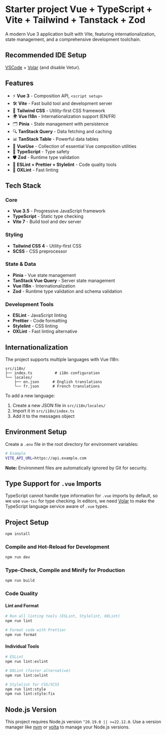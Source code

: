 # Starter project Vue + TypeScript + Vite + Tailwind + Tanstack + Zod

A modern Vue 3 application built with Vite, featuring internationalization, state management, and a comprehensive development toolchain.

## Recommended IDE Setup

[VSCode](https://code.visualstudio.com/) + [Volar](https://marketplace.visualstudio.com/items?itemName=Vue.volar) (and disable Vetur).

## Features

- ⚡ **Vue 3** - Composition API, `<script setup>`
- 🛠️ **Vite** - Fast build tool and development server
- 🎨 **Tailwind CSS** - Utility-first CSS framework
- 🌍 **Vue I18n** - Internationalization support (EN/FR)
- 🗂️ **Pinia** - State management with persistence
- 🔍 **TanStack Query** - Data fetching and caching
- 📊 **TanStack Table** - Powerful data tables
- 🧰 **VueUse** - Collection of essential Vue composition utilities
- 📝 **TypeScript** - Type safety
- 🛡️ **Zod** - Runtime type validation
- 🎯 **ESLint + Prettier + Stylelint** - Code quality tools
- 🚀 **OXLint** - Fast linting

## Tech Stack

### Core
- **Vue 3.5** - Progressive JavaScript framework
- **TypeScript** - Static type checking
- **Vite 7** - Build tool and dev server

### Styling
- **Tailwind CSS 4** - Utility-first CSS
- **SCSS** - CSS preprocessor

### State & Data
- **Pinia** - Vue state management
- **TanStack Vue Query** - Server state management
- **Vue I18n** - Internationalization
- **Zod** - Runtime type validation and schema validation

### Development Tools
- **ESLint** - JavaScript linting
- **Prettier** - Code formatting
- **Stylelint** - CSS linting
- **OXLint** - Fast linting alternative

## Internationalization

The project supports multiple languages with Vue I18n:

```
src/i18n/
├── index.ts          # i18n configuration
└── locales/
    ├── en.json      # English translations
    └── fr.json      # French translations
```

To add a new language:
1. Create a new JSON file in `src/i18n/locales/`
2. Import it in `src/i18n/index.ts`
3. Add it to the messages object

## Environment Setup

Create a `.env` file in the root directory for environment variables:

```bash
# Example
VITE_API_URL=https://api.example.com
```

**Note:** Environment files are automatically ignored by Git for security.

## Type Support for `.vue` Imports

TypeScript cannot handle type information for `.vue` imports by default, so we use `vue-tsc` for type checking. In editors, we need [Volar](https://marketplace.visualstudio.com/items?itemName=Vue.volar) to make the TypeScript language service aware of `.vue` types.

## Project Setup

```sh
npm install
```

### Compile and Hot-Reload for Development

```sh
npm run dev
```

### Type-Check, Compile and Minify for Production

```sh
npm run build
```

### Code Quality

#### Lint and Format
```sh
# Run all linting tools (ESLint, Stylelint, OXLint)
npm run lint

# Format code with Prettier
npm run format
```

#### Individual Tools
```sh
# ESLint
npm run lint:eslint

# OXLint (faster alternative)
npm run lint:oxlint

# Stylelint for CSS/SCSS
npm run lint:style
npm run lint:style:fix
```

## Node.js Version

This project requires Node.js version `^20.19.0 || >=22.12.0`. Use a version manager like [nvm](https://github.com/nvm-sh/nvm) or [volta](https://volta.sh/) to manage your Node.js versions.
